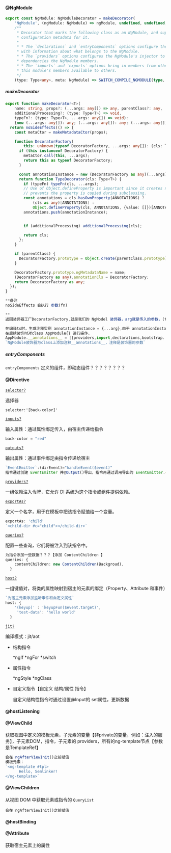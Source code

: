#### @NgModule

```typescript
export const NgModule: NgModuleDecorator = makeDecorator(
    'NgModule', (ngModule: NgModule) => ngModule, undefined, undefined,
    /**
     * Decorator that marks the following class as an NgModule, and supplies
     * configuration metadata for it.
     *
     * * The `declarations` and `entryComponents` options configure the compiler
     * with information about what belongs to the NgModule.
     * * The `providers` options configures the NgModule's injector to provide
     * dependencies the NgModule members.
     * * The `imports` and `exports` options bring in members from other modules, and make
     * this module's members available to others.
     */
    (type: Type<any>, meta: NgModule) => SWITCH_COMPILE_NGMODULE(type, meta));
```

##### makeDecorator

```typescript
export function makeDecorator<T>(
    name: string, props?: (...args: any[]) => any, parentClass?: any,
    additionalProcessing?: (type: Type<T>) => void,
    typeFn?: (type: Type<T>, ...args: any[]) => void):
    {new (...args: any[]): any; (...args: any[]): any; (...args: any[]): (cls: any) => any;} {
  return noSideEffects(() => {
    const metaCtor = makeMetadataCtor(props);

    function DecoratorFactory(
        this: unknown|typeof DecoratorFactory, ...args: any[]): (cls: Type<T>) => any {
      if (this instanceof DecoratorFactory) {
        metaCtor.call(this, ...args);
        return this as typeof DecoratorFactory;
      }

      const annotationInstance = new (DecoratorFactory as any)(...args);
      return function TypeDecorator(cls: Type<T>) {
        if (typeFn) typeFn(cls, ...args);
        // Use of Object.defineProperty is important since it creates non-enumerable property which
        // prevents the property is copied during subclassing.
        const annotations = cls.hasOwnProperty(ANNOTATIONS) ?
            (cls as any)[ANNOTATIONS] :
            Object.defineProperty(cls, ANNOTATIONS, {value: []})[ANNOTATIONS];
        annotations.push(annotationInstance);


        if (additionalProcessing) additionalProcessing(cls);

        return cls;
      };
    }

    if (parentClass) {
      DecoratorFactory.prototype = Object.create(parentClass.prototype);
    }

    DecoratorFactory.prototype.ngMetadataName = name;
    (DecoratorFactory as any).annotationCls = DecoratorFactory;
    return DecoratorFactory as any;
  });
}

**备注
noSideEffects 会执行 参数(fn)

**
返回装饰器工厂DecoratorFactory,就是我们的 NgModel 装饰器，arg就是传入的参数，(this是ts一种限制，不是参数🙄)

在编译ts时，生成注释实例 annotationInstance = {...arg},由于 annotationInstance 是 DecoratorFactory 的实例，因此集成了 ngMetadataName 属性【标识】，在其他步骤用，最后 返回 TypeDecorator。
在后续装饰时对class AppModule{} 进行操作，
AppModule.__annotations__ = [{providers,import,declarations,bootstrap...}].
`NgModule装饰器为class上添加注释__annotations__，注释是装饰器的参数`
```

##### entryComponents

`entryComponents` 定义的组件，即动态组件？？？？？？？？



#### @Directive

[`selector?`](https://angular.cn/api/core/Directive#selector)

选择器

```
selector:'[back-color]'
```

[`inputs?`](https://angular.cn/api/core/Directive#inputs)

输入属性：通过属性绑定传入，由宿主传递给指令

```typescript
back-color = "red"

```

[`outputs?`](https://angular.cn/api/core/Directive#outputs)

输出属性：通过事件绑定由指令传递给宿主

```typescript
`EventEmitter`:(dirEvent)="handleEvent($event)"
指令通过创建 EventEmitter 并@Output()导出，指令再通过调用导出的 EventEmitter.emit触发事件，宿主通过事件绑定监听该事件，并通过$event来获取 payload对象。


```

[`providers?`](https://angular.cn/api/core/Directive#providers)

一组依赖注入令牌，它允许 DI 系统为这个指令或组件提供依赖。

[`exportAs?`](https://angular.cn/api/core/Directive#exportAs)

定义一个名字，用于在模板中把该指令赋值给一个变量。

```typescript
exportAs: 'child'
`<child-dir #c="child"></child-dir>`
```



[`queries?`](https://angular.cn/api/core/Directive#queries)

配置一些查询，它们将被注入到该指令中。

```typescript
为指令添加一些数据？？？【添加 ContentChildren 】
queries: {
    contentChildren: new ContentChildren(Backgroud),
  }
```

[`host?`](https://angular.cn/api/core/Directive#host)

一组键值对，将类的属性映射到宿主的元素的绑定（Property、Attribute 和事件）

```typescript
`为宿主元素添加监听事件和自定义属性`
host: {
    '(keyup)' : 'keyupFun($event.target)',
     'test-data': 'hello world'
  }
```

[`jit?`](https://angular.cn/api/core/Directive#jit)

编译模式：jit/aot

- 结构指令

  *ngIf  *ngFor  *switch

- 属性指令

  *ngStyle  *ngClass

- 自定义指令【自定义 结构/属性 指令】

  自定义结构性指令时通过设置@Input的 set属性，更新数据

  

#### @hostListening

#### @ViewChild

获取视图中定义的模板元素，子元素的变量【非private的变量，例如：注入的服务】，子元素DOM，指令，子元素的 providers，所有的ng-template节点【参数是TemplateRef】

```typescript
会在 ngAfterViewInit()之前赋值
模板元素：
`<ng-template #tpl>
      Hello, Semlinker!
</ng-template>`
```

#### @ViewChildren

从视图 DOM 中获取元素或指令的 `QueryList`

```
会在 ngAfterViewInit()之前赋值
```



#### @hostBinding

#### @Attribute

获取宿主元素上的属性